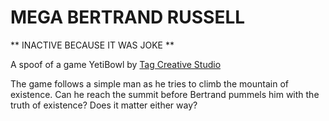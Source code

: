 # MEGA BERTRAND RUSSELL

** INACTIVE BECAUSE IT WAS JOKE **

A spoof of a game YetiBowl by [Tag Creative Studio](http://tagcreativestudio.com/)

The game follows a simple man as he tries to climb the mountain of existence. Can he reach the summit before Bertrand pummels him with the truth of existence? Does it matter either way?


